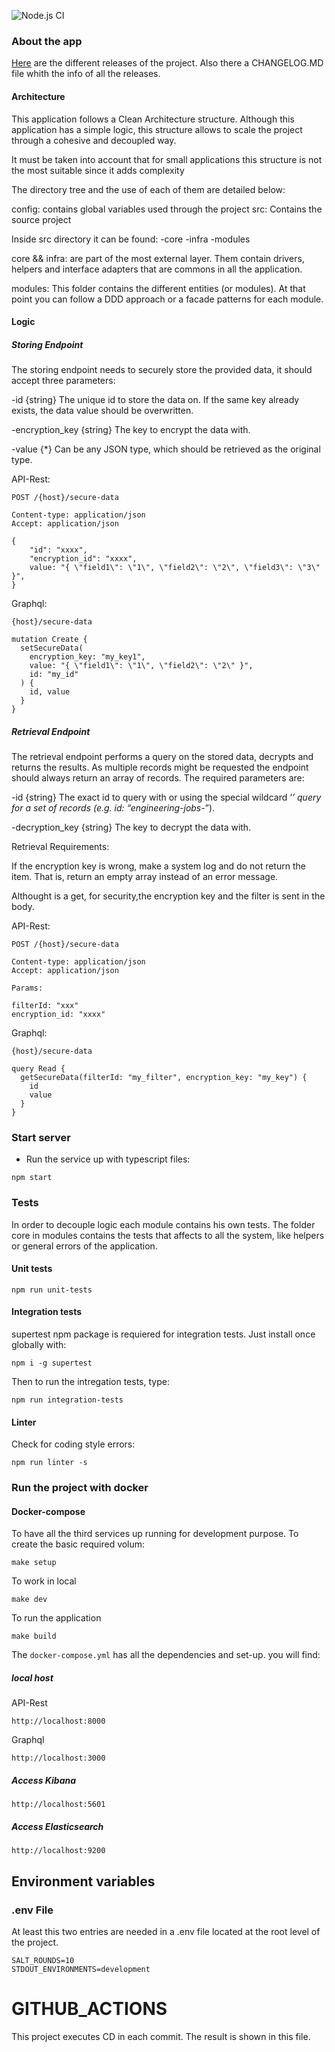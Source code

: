 ![Node.js CI](https://github.com/rubenlupi/secure-data/workflows/Node.js%20CI/badge.svg)

### About the app

[Here](https://github.com/rubenlupi/secure-data/releases) are the different releases of the project. Also there a CHANGELOG.MD file whith the info of all the releases.

#### Architecture
This application follows a Clean Architecture structure. Although this application has a simple logic, this structure allows to scale the project through a cohesive and decoupled way.

It must be taken into account that for small applications this structure is not the most suitable since it adds complexity

The directory tree and the use of each of them are detailed below:

config: contains global variables used through the project
src: Contains the source project

Inside src directory it can be found:
-core
-infra
-modules

core && infra: are part of the most external layer. Them contain drivers, helpers and interface adapters that are commons in all the application.

modules: This folder contains the different entities (or modules). At that point you can follow a DDD approach or a facade patterns for each module.

#### Logic
##### Storing Endpoint
The storing endpoint needs to securely store the provided data, it should accept
three parameters:

-id {string} The unique id to store the data on. If the same key already exists,
the data value should be overwritten.

-encryption_key {string} The key to encrypt the data with.

-value {*} Can be any JSON type, which should be retrieved as the original type.

API-Rest:

```
POST /{host}/secure-data

Content-type: application/json
Accept: application/json

{
    "id": "xxxx",
    "encryption_id": "xxxx",
    value: "{ \"field1\": \"1\", \"field2\": \"2\", \"field3\": \"3\" }",
}
```

Graphql:

```
{host}/secure-data

mutation Create {
  setSecureData(
    encryption_key: "my_key1",
    value: "{ \"field1\": \"1\", \"field2\": \"2\" }",
    id: "my_id"
  ) {
    id, value
  }
}
```

##### Retrieval Endpoint

The retrieval endpoint performs a query on the stored data, decrypts and returns the
results. As multiple records might be requested the endpoint should always return
an array of records. The required parameters are:

-id {string} The exact id to query with or using the special wildcard ‘*’ query for
a set of records (e.g. id: “engineering-jobs-*”).

-decryption_key {string} The key to decrypt the data with.

Retrieval Requirements:

If the encryption key is wrong, make a system log and do not return the item. That is,
return an empty array instead of an error message.

Althought is a get, for security,the encryption key and the filter is sent in the body.

API-Rest:

```
POST /{host}/secure-data

Content-type: application/json
Accept: application/json

Params: 

filterId: "xxx"
encryption_id: "xxxx"
```

Graphql:

```
{host}/secure-data

query Read {
  getSecureData(filterId: "my_filter", encryption_key: "my_key") {
    id
    value
  }
}
```

### Start server
- Run the service up with typescript files:
```
npm start
```
### Tests

In order to decouple logic each module contains his own tests.
The folder core in modules contains the tests that affects to all the system, like helpers or general errors of the application.

#### Unit tests
```
npm run unit-tests
```

#### Integration tests
supertest npm package is requiered for integration tests. Just install once globally with:

```
npm i -g supertest
```

Then to run the intregation tests, type:

```
npm run integration-tests
```

#### Linter
Check for coding style errors:
```
npm run linter -s
```

### Run the project with docker
#### Docker-compose
To have all the third services up running for development purpose.
To create the basic required volum:
```
make setup
```

To work in local
```
make dev
```

To run the application
```
make build
```

The `docker-compose.yml` has all the dependencies and set-up. you will find:

##### local host

API-Rest
```
http://localhost:8000
```

Graphql
```
http://localhost:3000
```

##### Access Kibana
```
http://localhost:5601
```

##### Access Elasticsearch
```
http://localhost:9200
```

## Environment variables

### .env File
At least this two entries are needed in a .env file located at the root level of the project.

```
SALT_ROUNDS=10
STDOUT_ENVIRONMENTS=development
```

# GITHUB_ACTIONS

This project executes CD in each commit. The result is shown in this file.
